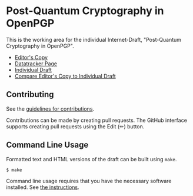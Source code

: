 # Post-Quantum Cryptography in OpenPGP

This is the working area for the individual Internet-Draft, "Post-Quantum Cryptography in OpenPGP".

* [Editor's Copy](https://openpgp-pqc.github.io/draft-openpgp-pqc/#go.draft-ietf-openpgp-pqc.html)
* [Datatracker Page](https://datatracker.ietf.org/doc/draft-ietf-openpgp-pqc)
* [Individual Draft](https://datatracker.ietf.org/doc/html/draft-ietf-openpgp-pqc)
* [Compare Editor's Copy to Individual Draft](https://openpgp-pqc.github.io/draft-openpgp-pqc/#go.draft-ietf-openpgp-pqc.diff)


## Contributing

See the
[guidelines for contributions](https://github.com/openpgp-pqc/draft-openpgp-pqc/blob/main/CONTRIBUTING.md).

Contributions can be made by creating pull requests.
The GitHub interface supports creating pull requests using the Edit (✏) button.


## Command Line Usage

Formatted text and HTML versions of the draft can be built using `make`.

```sh
$ make
```

Command line usage requires that you have the necessary software installed.  See
[the instructions](https://github.com/martinthomson/i-d-template/blob/main/doc/SETUP.md).
